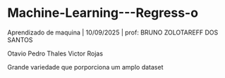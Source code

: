 # Machine-Learning---Regress-o
Aprendizado de maquina | 10/09/2025 | prof: BRUNO ZOLOTAREFF DOS SANTOS

Otavio
Pedro
Thales
Victor Rojas

Grande variedade que porporciona um amplo dataset
